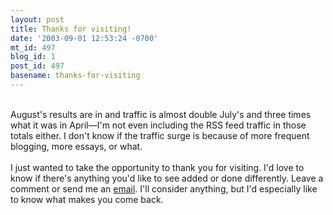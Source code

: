 ```yaml
---
layout: post
title: Thanks for visiting!
date: '2003-09-01 12:53:24 -0700'
mt_id: 497
blog_id: 1
post_id: 497
basename: thanks-for-visiting
---
```

<br />August's results are in and traffic is almost double July's and three times what it was in April&#x2014;I'm not even including the RSS feed traffic in those totals either. I don't know if the traffic surge is because of more frequent blogging, more essays, or what.<br /><br />I just wanted to take the opportunity to thank you for visiting. I'd love to know if there's anything you'd like to see added or done differently. Leave a comment or send me an <a href="/contact/?subject=Site+Suggestion">email</a>. I'll consider anything, but I'd especially like to know what makes you come back.<br /><br /><br />
